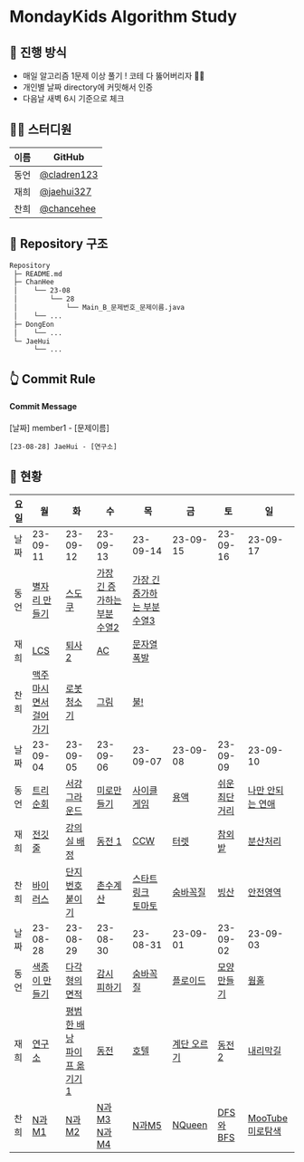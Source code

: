 # MondayKids Algorithm Study

## 🥇 진행 방식

- 매일 알고리즘 1문제 이상 풀기 ! 코테 다 뚫어버리자 👊🏻
- 개인별 날짜 directory에 커밋해서 인증
- 다음날 새벽 6시 기준으로 체크

## 👨‍💻 스터디원

| 이름 | GitHub                                       |
| ---- | -------------------------------------------- |
| 동언 | [@cladren123](https://github.com/cladren123) |
| 재희 | [@jaehui327](https://github.com/jaehui327)   |
| 찬희 | [@chancehee](https://github.com/chancehee)   |

## 📑 Repository 구조

```bash
Repository
 ├─ README.md
 ├─ ChanHee
 │    └── 23-08
 │        └── 28
 │            └── Main_B_문제번호_문제이름.java
 │    └── ...
 ├─ DongEon
 │    └── ...
 └─ JaeHui
      └── ...
```

## 👆 Commit Rule

#### Commit Message

[날짜] member1 - [문제이름]

```
[23-08-28] JaeHui - [연구소]
```

## 📝 현황

| 요일 | 월                                                           | 화                                                                                                               | 수                                                                                               | 목                                                                                                   | 금                                                  | 토                                                     | 일                                                                                                   |
| ---- | ------------------------------------------------------------ | ---------------------------------------------------------------------------------------------------------------- | ------------------------------------------------------------------------------------------------ | ---------------------------------------------------------------------------------------------------- | --------------------------------------------------- | ------------------------------------------------------ | ---------------------------------------------------------------------------------------------------- |
| 날짜 | 23-09-11                                                     | 23-09-12                                                                                                         | 23-09-13                                                                                         | 23-09-14                                                                                             | 23-09-15                                            | 23-09-16                                               | 23-09-17                                                                                             |
| 동언 | [별자리 만들기](https://www.acmicpc.net/problem/4386)        | [스도쿠](https://www.acmicpc.net/problem/2580)                                                                   | [가장 긴 증가하는 부분 수열2](https://www.acmicpc.net/problem/12015)                             | [가장 긴 증가하는 부분 수열3](https://www.acmicpc.net/problem/12738)                                 |                                                     |                                                        |                                                                                                      |
| 재희 | [LCS](https://www.acmicpc.net/problem/9251)                  | [퇴사 2](https://www.acmicpc.net/problem/15486)                                                                  | [AC](https://www.acmicpc.net/problem/5430)                                                       | [문자열 폭발](https://www.acmicpc.net/problem/9935)                                                  |                                                     |                                                        |                                                                                                      |
| 찬희 | [맥주마시면서걸어가기](https://www.acmicpc.net/problem/9205) | [로봇청소기](https://www.acmicpc.net/problem/14503)                                                              | [그림](https://www.acmicpc.net/problem/1926)                                                     | [불!](https://www.acmicpc.net/problem/4179)                                                          |                                                     |                                                        |                                                                                                      |
| 날짜 | 23-09-04                                                     | 23-09-05                                                                                                         | 23-09-06                                                                                         | 23-09-07                                                                                             | 23-09-08                                            | 23-09-09                                               | 23-09-10                                                                                             |
| 동언 | [트리 순회](https://www.acmicpc.net/problem/1991)            | [서강그라운드](https://www.acmicpc.net/problem/14938)                                                            | [미로만들기](https://www.acmicpc.net/problem/2665)                                               | [사이클 게임](https://www.acmicpc.net/problem/20040)                                                 | [용액](https://www.acmicpc.net/problem/2467)        | [쉬운 최단거리](https://www.acmicpc.net/problem/14940) | [나만 안되는 연애](https://www.acmicpc.net/problem/14621)                                            |
| 재희 | [전깃줄](https://www.acmicpc.net/problem/2565)               | [강의실 배정](https://www.acmicpc.net/problem/11000)                                                             | [동전 1](https://www.acmicpc.net/problem/2293)                                                   | [CCW](https://www.acmicpc.net/problem/11758)                                                         | [터렛](https://www.acmicpc.net/problem/1002)        | [참외밭](https://www.acmicpc.net/problem/2477)         | [분산처리](https://www.acmicpc.net/problem/1009)                                                     |
| 찬희 | [바이러스](https://www.acmicpc.net/problem/2606)             | [단지번호붙이기](https://www.acmicpc.net/problem/2667)                                                           | [촌수계산](https://www.acmicpc.net/problem/2644)                                                 | [스타트링크](https://www.acmicpc.net/problem/5014)<br>[토마토](https://www.acmicpc.net/problem/7569) | [숨바꼭질](https://www.acmicpc.net/problem/1697)    | [빙산](https://www.acmicpc.net/problem/2573)           | [안전영역](https://www.acmicpc.net/problem/2468)                                                     |
| 날짜 | 23-08-28                                                     | 23-08-29                                                                                                         | 23-08-30                                                                                         | 23-08-31                                                                                             | 23-09-01                                            | 23-09-02                                               | 23-09-03                                                                                             |
| 동언 | [색종이 만들기](https://www.acmicpc.net/problem/2630)        | [다각형의 면적](https://www.acmicpc.net/problem/2166)                                                            | [감시 피하기](https://www.acmicpc.net/problem/18428)                                             | [숨바꼭질](https://www.acmicpc.net/problem/13549)                                                    | [플로이드](https://www.acmicpc.net/problem/11404)   | [모양 만들기](https://www.acmicpc.net/problem/16932)   | [웜홀](https://www.acmicpc.net/problem/1865)                                                         |
| 재희 | [연구소](https://www.acmicpc.net/problem/14502)              | [평범한 배낭](https://www.acmicpc.net/problem/12865)<br>[파이프 옮기기 1](https://www.acmicpc.net/problem/17070) | [동전](https://www.acmicpc.net/problem/9084)                                                     | [호텔](https://www.acmicpc.net/problem/1106)                                                         | [계단 오르기](https://www.acmicpc.net/problem/2579) | [동전 2](https://www.acmicpc.net/problem/2294)         | [내리막길](https://www.acmicpc.net/problem/1520)                                                     |
| 찬희 | [N과M1](https://www.acmicpc.net/problem/15649)               | [N과M2](https://www.acmicpc.net/problem/15650)                                                                   | [N과M3](https://www.acmicpc.net/problem/15651)<br>[N과M4](https://www.acmicpc.net/problem/15652) | [N과M5](https://www.acmicpc.net/problem/15654)                                                       | [NQueen](https://www.acmicpc.net/problem/9663)      | [DFS와BFS](https://www.acmicpc.net/problem/1260)       | [MooTube](https://www.acmicpc.net/problem/15591)<br>[미로탐색](https://www.acmicpc.net/problem/2178) |
